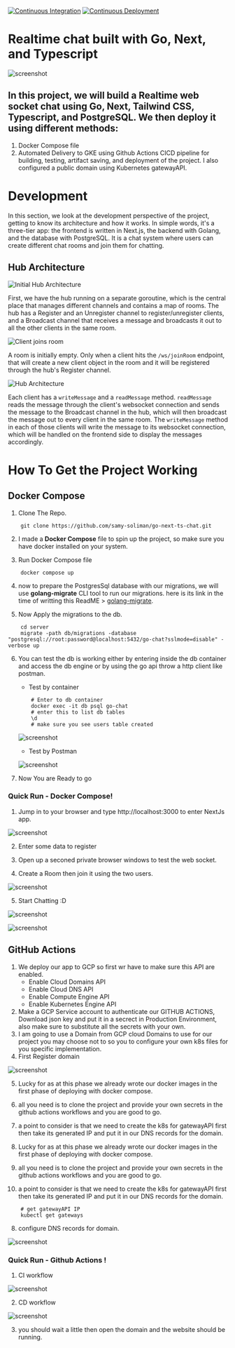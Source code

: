 [![Continuous Integration](https://github.com/samy-soliman/go-next-ts-chat/actions/workflows/CI.yml/badge.svg?branch=main&event=push)](https://github.com/samy-soliman/go-next-ts-chat/actions/workflows/CI.yml)
[![Continuous Deployment](https://github.com/samy-soliman/go-next-ts-chat/actions/workflows/CD.yml/badge.svg?branch=main&event=push)](https://github.com/samy-soliman/go-next-ts-chat/actions/workflows/CD.yml)

# Realtime chat built with Go, Next, and Typescript

![screenshot](/assets/appScreanShot2.JPG)

## In this project, we will build a Realtime web socket chat using Go, Next, Tailwind CSS, Typescript, and PostgreSQL. We then deploy it using different methods:
1. Docker Compose file
2. Automated Delivery to GKE using Github Actions CICD pipeline for building, testing, artifact saving, and deployment of the project. I also configured a public domain using Kubernetes gatewayAPI. 

# Development

In this section, we look at the development perspective of the project, getting to know its architecture and how it works. In simple words, it's a three-tier app: the frontend is written in Next.js, the backend with Golang, and the database with PostgreSQL. It is a chat system where users can create different chat rooms and join them for chatting.

## Hub Architecture

![Initial Hub Architecture](/assets/hub_initial.jpg)

First, we have the hub running on a separate goroutine, which is the central place that manages different channels and contains a map of rooms. The hub has a Register and an Unregister channel to register/unregister clients, and a Broadcast channel that receives a message and broadcasts it out to all the other clients in the same room.

![Client joins room](/assets/join_room.jpg)

A room is initially empty. Only when a client hits the `/ws/joinRoom` endpoint, that will create a new client object in the room and it will be registered through the hub's Register channel.

![Hub Architecture](/assets/hub_architecture.jpg)

Each client has a `writeMessage` and a `readMessage` method. `readMessage` reads the message through the client's websocket connection and sends the message to the Broadcast channel in the hub, which will then broadcast the message out to every client in the same room. The `writeMessage` method in each of those clients will write the message to its websocket connection, which will be handled on the frontend side to display the messages accordingly.

# How To Get the Project Working

## Docker Compose
1. Clone The Repo.

```Shell
    git clone https://github.com/samy-soliman/go-next-ts-chat.git
```

2. I made a **Docker Compose** file to spin up the project, so make sure you have docker installed on your system.

3. Run Docker Compose file

```Shell
    docker compose up
```

4. now to prepare the PostgresSql database with our migrations, we will use **golang-migrate** CLI tool to run our migrations. here is its link in the time of writting this ReadME > [golang-migrate](https://github.com/golang-migrate/migrate).

5. Now Apply the migrations to the db.

```Shell
    cd server
    migrate -path db/migrations -database "postgresql://root:password@localhost:5432/go-chat?sslmode=disable" -verbose up
```

6. You can test the db is working either by entering inside the db container and access the db engine or by using the go api throw a http client like postman.
    - Test by container

    ```Shell
        # Enter to db container
        docker exec -it db psql go-chat
        # enter this to list db tables
        \d
        # make sure you see users table created
    ```

    ![screenshot](/assets/appScreanShot3.JPG)

    - Test by Postman

    ![screenshot](/assets/appScreanShot4.JPG)

7. Now You are Ready to go 

### Quick Run - Docker Compose!
1. Jump in to your browser and type http://localhost:3000 to enter NextJs app.

![screenshot](/assets/appScreanShot5.JPG)

2. Enter some data to register

3. Open up a seconed private browser windows to test the web socket.

4. Create a Room then join it using the two users.

![screenshot](/assets/appScreanShot6.JPG)

5. Start Chatting :D

![screenshot](/assets/appScreanShot2.JPG)

![screenshot](/assets/appScreanShot1.JPG)

## GitHub Actions
1. We deploy our app to GCP so first wr have to make sure this API are enabled.
    - Enable Cloud Domains API
    - Enable Cloud DNS API
    - Enable Compute Engine API
    - Enable Kubernetes Engine API
2. Make a GCP Service account to authenticate our GITHUB ACTIONS, Download json key and put it in a secrect in Production Environment, also make sure to substitute all the secrets with your own.
3. I am going to use a Domain from GCP cloud Domains to use for our project you may choose not to so you to configure your own k8s files for you specific implementation.
4. First Register domain

![screenshot](/assets/CloudDomains.JPG)

5. Lucky for as at this phase we already wrote our docker images in the first phase of deploying with docker compose.

6. all you need is to clone the project and provide your own secrets in the github actions workflows and you are good to go.

7. a point to consider is that we need to create the k8s for gatewayAPI first then take its generated IP and put it in our DNS records for the domain.


5. Lucky for as at this phase we already wrote our docker images in the first phase of deploying with docker compose.

6. all you need is to clone the project and provide your own secrets in the github actions workflows and you are good to go.

7. a point to consider is that we need to create the k8s for gatewayAPI first then take its generated IP and put it in our DNS records for the domain.

```Shell
    # get gatewayAPI IP
    kubectl get gateways
```

8. configure DNS records for domain.

![screenshot](/assets/CloudDNS.JPG)

### Quick Run - Github Actions !
1. CI workflow

![screenshot](/assets/CI.JPG)

2. CD workflow

![screenshot](/assets/CD.JPG)

3. you should wait a little then open the domain and the website should be running.